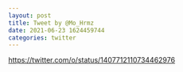 ```yaml
--- 
layout: post 
title: Tweet by @Mo_Hrmz 
date: 2021-06-23 1624459744 
categories: twitter 
--- 
```

https://twitter.com/o/status/1407712110734462976